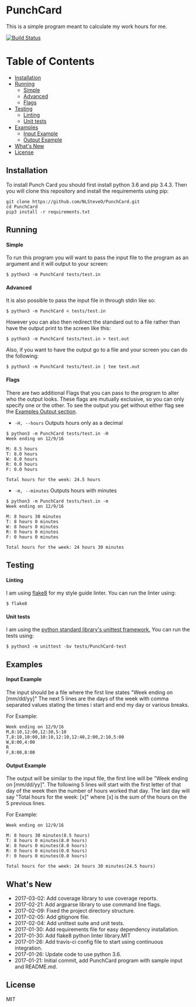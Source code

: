PunchCard
===========
This is a simple program meant to calculate my work hours for me.

[![Build Status](https://travis-ci.org/NLSteveO/PunchCard.svg?branch=master)](https://travis-ci.org/NLSteveO/PunchCard)

Table of Contents
=================
- [Installation](#user-content-installation)
- [Running](#user-content-running)
    - [Simple](#user-content-simple)
    - [Advanced](#user-content-advanced)
    - [Flags](#user-content-flags)
- [Testing](#user-content-testing)
    - [Linting](#user-content-linting)
    - [Unit tests](#user-content-unit-tests)
- [Examples](#user-content-examples)
    - [Input Example](#user-content-input-example)
    - [Output Example](#user-content-output-example)
- [What's New](#user-content-whats-new)
- [License](#user-content-license)

Installation
------------
To install Punch Card you should first install python 3.6 and pip 3.4.3. Then you will clone this repository and install the requirements using pip:
```
git clone https://github.com/NLSteveO/PunchCard.git
cd PunchCard
pip3 install -r requirements.txt
```

Running
----------
#### Simple
To run this program you will want to pass the input file to the program as an argument and it will output to your screen:
```
$ python3 -m PunchCard tests/test.in
```

#### Advanced
It is also possible to pass the input file in through stdin like so:
```
$ python3 -m PunchCard < tests/test.in
```
However you can also then redirect the standard out to a file rather than have the output print to the screen like this:
```
$ python3 -m PunchCard tests/test.in > test.out
```
Also, if you want to have the output go to a file and your screen you can do the following:
```
$ python3 -m PunchCard tests/test.in | tee test.out
```

#### Flags
There are two additional Flags that you can pass to the program to alter who the output looks. These flags are mutually exclusive, so you can only specify one or the other. To see the output you get without either flag see the [Examples Output section](#user-content-output-example).

- `-H, --hours`    Outputs hours only as a decimal

```
$ python3 -m PunchCard tests/test.in -H
Week ending on 12/9/16

M: 8.5 hours
T: 8.0 hours
W: 8.0 hours
R: 0.0 hours
F: 0.0 hours

Total hours for the week: 24.5 hours
```
- `-m, --minutes`  Outputs hours with minutes

```
$ python3 -m PunchCard tests/test.in -m
Week ending on 12/9/16

M: 8 hours 30 minutes
T: 8 hours 0 minutes
W: 8 hours 0 minutes
R: 0 hours 0 minutes
F: 0 hours 0 minutes

Total hours for the week: 24 hours 30 minutes
```

Testing
-------
#### Linting
I am using [flake8](https://github.com/PyCQA/flake8) for my style guide linter. You can run the linter using:
```
$ flake8
```

#### Unit tests
I am using the [python standard library's unittest framework.](https://docs.python.org/3/library/unittest.html) You can run the tests using:
```
$ python3 -m unittest -bv tests/PunchCard-test
```

Examples
--------
#### Input Example
The input should be a file where the first line states "Week ending on [mm/dd/yy]" The next 5 lines are the days of the week with comma separated values stating the times i start and end my day or various breaks.

For Example:
```
Week ending on 12/9/16
M,8:10,12:00,12:30,5:10
T,8:10,10:00,10:10,12:10,12:40,2:00,2:10,5:00
W,8:00,4:00
R
F,8:00,8:00
```

#### Output Example
The output will be similar to the input file, the first line will be "Week ending on [mm/dd/yy]". The following 5 lines will start with the first letter of that day of the week then the number of hours worked that day. The last day will say "Total hours for the week: [x]" where [x] is the sum of the hours on the 5 previous lines.

For Example:
```
Week ending on 12/9/16

M: 8 hours 30 minutes(8.5 hours)
T: 8 hours 0 minutes(8.0 hours)
W: 8 hours 0 minutes(8.0 hours)
R: 0 hours 0 minutes(0.0 hours)
F: 0 hours 0 minutes(0.0 hours)

Total hours for the week: 24 hours 30 minutes(24.5 hours)
```

What's New
----------
- 2017-03-02: Add coverage library to use coverage reports.
- 2017-02-21: Add argparse library to use command line flags.
- 2017-02-09: Fixed the project directory structure.
- 2017-02-05: Add gitignore file.
- 2017-02-04: Add unittest suite and unit tests.
- 2017-01-30: Add requirements file for easy dependency installation.
- 2017-01-30: Add flake8 python linter library.MIT
- 2017-01-26: Add travis-ci config file to start using continuous integration.
- 2017-01-26: Update code to use python 3.6.
- 2017-01-21: Initial commit, add PunchCard program with sample input and README.md.

License
-------
MIT

